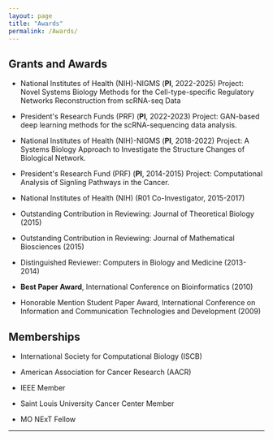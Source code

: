 ```yaml
---
layout: page
title: "Awards"
permalink: /Awards/
---
```


## Grants and Awards ##
	
- National Institutes of Health (NIH)-NIGMS (<b>PI</b>, 2022-2025)
Project: Novel Systems Biology Methods for the Cell-type-specific Regulatory Networks Reconstruction from 
scRNA-seq Data

- President's Research Funds (PRF)  (<b>PI</b>, 2022-2023) 
Project: GAN-based deep learning methods for the scRNA-sequencing data analysis.


- National Institutes of Health (NIH)-NIGMS (<b>PI</b>, 2018-2022) 
Project: A Systems Biology Approach to Investigate the Structure Changes of Biological Network.

- President's Research Fund (PRF) (<b>PI</b>, 2014-2015)
Project: Computational Analysis of Signling Pathways in the Cancer.


- National Institutes of Health (NIH) (R01 Co-Investigator, 2015-2017)

- Outstanding Contribution in Reviewing: Journal of Theoretical Biology (2015)

- Outstanding Contribution in Reviewing: Journal of Mathematical Biosciences (2015)

- Distinguished Reviewer: Computers in Biology and Medicine (2013-2014)

- <b>Best Paper Award</b>,  <a style="text-decoration:none" href="http://incob.apbionet.org/incob10/0index.html">
International Conference on Bioinformatics</a> (2010) 


- Honorable Mention Student Paper Award, International Conference on Information and Communication Technologies and Development (2009)


##  Memberships ##
       
- International Society for Computational Biology (ISCB)

- American Association for Cancer Research (AACR)

- IEEE Member

- Saint Louis University Cancer Center Member

- MO NExT Fellow

---

